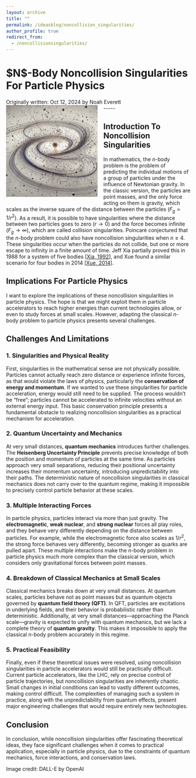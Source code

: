 ```yaml
---
layout: archive
title: ""
permalink: /ideasblog/noncollision_singularities/
author_profile: true
redirect_from:
  - /noncollisionsingularities/
---
```


<h1>$N$-Body Noncollision Singularities For Particle Physics</h1>
<p style="margin: 0;">Originally written: Oct 12, 2024 by Noah Everett</p>
-----
<img src="/images/nbody.jpeg" style="max-height: 250px; max-width: 100%; margin-right: 16px; margin-bottom: 10px" align=left>

## Introduction To Noncollision Singularities

In mathematics, the $n$-body problem is the problem of predicting the individual motions of a group of particles under the influence of Newtonian gravity. 
In the classic version, the particles are point masses, and the only force acting on them is gravity, which scales as the inverse square of the distance between the particles ($F_g \propto 1/r^2$). 
As a result, it is possible to have singularities where the distance between two particles goes to zero ($r \to 0$) and the force becomes infinite ($F_g \to \infty$), which are called collision singularities. 
Poincaré conjectured that the $n$-body problem could also have noncollision singularities when $n \geq 4$. 
These singularities occur when the particles do not collide, but one or more escape to infinity in a finite amount of time. 
Jeff Xia partially proved this in 1988 for a system of five bodies [[Xia, 1992](https://www.jstor.org/stable/2946572?origin=crossref)], and Xue found a similar scenario for four bodies in 2014 [[Xue, 2014](https://arxiv.org/abs/1409.0048)].

## Implications For Particle Physics

I want to explore the implications of these noncollision singularities in particle physics. 
The hope is that we might exploit them in particle accelerators to reach higher energies than current technologies allow, or even to study forces at small scales. 
However, adapting the classical $n$-body problem to particle physics presents several challenges.

## Challenges And Limitations

### 1. Singularities and Physical Reality

First, singularities in the mathematical sense are not physically possible. 
Particles cannot actually reach zero distance or experience infinite forces, as that would violate the laws of physics, particularly the **conservation of energy and momentum**. 
If we wanted to use these singularities for particle acceleration, energy would still need to be supplied. 
The process wouldn’t be “free”; particles cannot be accelerated to infinite velocities without an external energy input. 
This basic conservation principle presents a fundamental obstacle to realizing noncollision singularities as a practical mechanism for acceleration.

### 2. Quantum Uncertainty and Mechanics

At very small distances, **quantum mechanics** introduces further challenges. 
The **Heisenberg Uncertainty Principle** prevents precise knowledge of both the position and momentum of particles at the same time. 
As particles approach very small separations, reducing their positional uncertainty increases their momentum uncertainty, introducing unpredictability into their paths. 
The deterministic nature of noncollision singularities in classical mechanics does not carry over to the quantum regime, making it impossible to precisely control particle behavior at these scales.

### 3. Multiple Interacting Forces

In particle physics, particles interact via more than just gravity. 
The **electromagnetic**, **weak nuclear**, and **strong nuclear** forces all play roles, and they behave very differently depending on the distance between particles. 
For example, while the electromagnetic force also scales as $1/r^2$, the strong force behaves very differently, becoming stronger as quarks are pulled apart. 
These multiple interactions make the $n$-body problem in particle physics much more complex than the classical version, which considers only gravitational forces between point masses.

### 4. Breakdown of Classical Mechanics at Small Scales

Classical mechanics breaks down at very small distances. 
At quantum scales, particles behave not as point masses but as quantum objects governed by **quantum field theory (QFT)**. 
In QFT, particles are excitations in underlying fields, and their behavior is probabilistic rather than deterministic. 
Additionally, at very small distances—approaching the Planck scale—gravity is expected to unify with quantum mechanics, but we lack a complete theory of **quantum gravity**. 
This makes it impossible to apply the classical $n$-body problem accurately in this regime.

### 5. Practical Feasibility

Finally, even if these theoretical issues were resolved, using noncollision singularities in particle accelerators would still be practically difficult. 
Current particle accelerators, like the LHC, rely on precise control of particle trajectories, but noncollision singularities are inherently chaotic. 
Small changes in initial conditions can lead to vastly different outcomes, making control difficult. 
The complexities of managing such a system in practice, along with the unpredictability from quantum effects, present major engineering challenges that would require entirely new technologies.

## Conclusion

In conclusion, while noncollision singularities offer fascinating theoretical ideas, they face significant challenges when it comes to practical application, especially in particle physics, due to the constraints of quantum mechanics, force interactions, and conservation laws.

Image credit: DALL-E by OpenAI